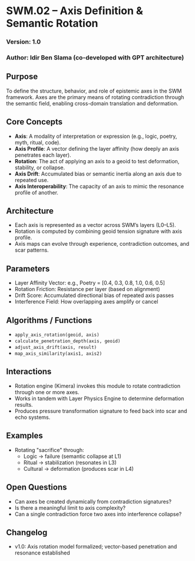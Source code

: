 # SWM.02 – Axis Definition & Semantic Rotation
### Version: 1.0
### Author: Idir Ben Slama (co-developed with GPT architecture)

## Purpose
To define the structure, behavior, and role of epistemic axes in the SWM framework. Axes are the primary means of rotating contradiction through the semantic field, enabling cross-domain translation and deformation.

## Core Concepts
- **Axis**: A modality of interpretation or expression (e.g., logic, poetry, myth, ritual, code).
- **Axis Profile**: A vector defining the layer affinity (how deeply an axis penetrates each layer).
- **Rotation**: The act of applying an axis to a geoid to test deformation, stability, or collapse.
- **Axis Drift**: Accumulated bias or semantic inertia along an axis due to repeated use.
- **Axis Interoperability**: The capacity of an axis to mimic the resonance profile of another.

## Architecture
- Each axis is represented as a vector across SWM’s layers (L0–L5).
- Rotation is computed by combining geoid tension signature with axis profile.
- Axis maps can evolve through experience, contradiction outcomes, and scar patterns.

## Parameters
- Layer Affinity Vector: e.g., Poetry = [0.4, 0.3, 0.8, 1.0, 0.6, 0.5]
- Rotation Friction: Resistance per layer (based on alignment)
- Drift Score: Accumulated directional bias of repeated axis passes
- Interference Field: How overlapping axes amplify or cancel

## Algorithms / Functions
- `apply_axis_rotation(geoid, axis)`
- `calculate_penetration_depth(axis, geoid)`
- `adjust_axis_drift(axis, result)`
- `map_axis_similarity(axis1, axis2)`

## Interactions
- Rotation engine (Kimera) invokes this module to rotate contradiction through one or more axes.
- Works in tandem with Layer Physics Engine to determine deformation results.
- Produces pressure transformation signature to feed back into scar and echo systems.

## Examples
- Rotating "sacrifice" through:
    - Logic → failure (semantic collapse at L1)
    - Ritual → stabilization (resonates in L3)
    - Cultural → deformation (produces scar in L4)

## Open Questions
- Can axes be created dynamically from contradiction signatures?
- Is there a meaningful limit to axis complexity?
- Can a single contradiction force two axes into interference collapse?

## Changelog
- v1.0: Axis rotation model formalized; vector-based penetration and resonance established